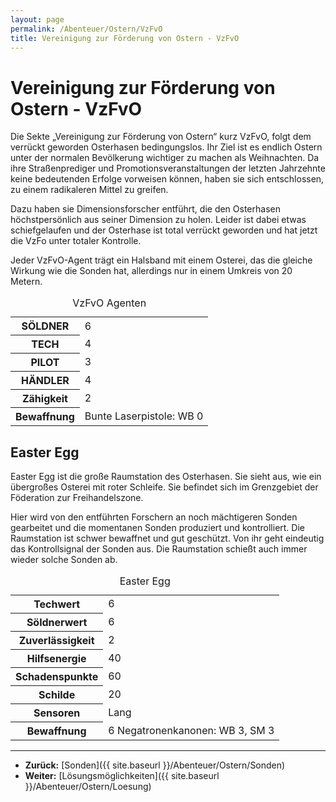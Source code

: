 ```yaml
---
layout: page
permalink: /Abenteuer/Ostern/VzFvO
title: Vereinigung zur Förderung von Ostern - VzFvO
---
```


# Vereinigung zur Förderung von Ostern - VzFvO

Die Sekte „Vereinigung zur Förderung von Ostern“ kurz VzFvO, folgt dem verrückt geworden Osterhasen bedingungslos. Ihr Ziel ist es endlich Ostern unter der normalen Bevölkerung wichtiger zu machen als Weihnachten. Da ihre Straßenprediger und Promotionsveranstaltungen der letzten Jahrzehnte keine bedeutenden Erfolge vorweisen können, haben sie sich entschlossen, zu einem radikaleren Mittel zu greifen.

Dazu haben sie Dimensionsforscher entführt, die den Osterhasen höchstpersönlich aus seiner Dimension zu holen. Leider ist dabei etwas schiefgelaufen und der Osterhase ist total verrückt geworden und hat jetzt die VzFo unter totaler Kontrolle.

Jeder VzFvO-Agent trägt ein Halsband mit einem Osterei, das die gleiche Wirkung wie die Sonden hat, allerdings nur in einem Umkreis von 20 Metern.

<table>
<caption>VzFvO Agenten</caption>
<tbody>
<tr><th>SÖLDNER</th><td>6</td></tr>
<tr><th>TECH</th><td>4</td></tr>
<tr><th>PILOT</th><td>3</td></tr>
<tr><th>HÄNDLER</th><td>4</td></tr>
<tr><th>Zähigkeit</th><td>2</td></tr>
<tr><th>Bewaffnung</th><td>Bunte Laserpistole: WB 0</td></tr>
</tbody>
</table>

## Easter Egg

Easter Egg ist die große Raumstation des Osterhasen. Sie sieht aus, wie ein übergroßes Osterei mit roter Schleife. Sie befindet sich im Grenzgebiet der Föderation zur Freihandelszone.

Hier wird von den entführten Forschern an noch mächtigeren Sonden gearbeitet und die momentanen Sonden produziert und kontrolliert. Die Raumstation ist schwer bewaffnet und gut geschützt. Von ihr geht eindeutig das Kontrollsignal der Sonden aus. Die Raumstation schießt auch immer wieder solche Sonden ab.

<table>
<caption>Easter Egg</caption>
<tbody>
<tr><th>Techwert</th><td>6</td></tr>
<tr><th>Söldnerwert</th><td>6</td></tr>
<tr><th>Zuverlässigkeit</th><td>2</td></tr>
<tr><th>Hilfsenergie</th><td>40</td></tr>
<tr><th>Schadenspunkte</th><td>60</td></tr>
<tr><th>Schilde</th><td>20</td></tr>
<tr><th>Sensoren</th><td>Lang</td></tr>
<tr><th>Bewaffnung</th><td>6 Negatronenkanonen: WB 3, SM 3</td></tr>
</tbody>
</table>

***

- **Zurück:** [Sonden]({{ site.baseurl }}/Abenteuer/Ostern/Sonden)
- **Weiter:** [Lösungsmöglichkeiten]({{ site.baseurl }}/Abenteuer/Ostern/Loesung)

